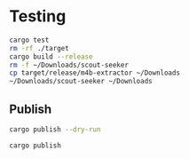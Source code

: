 # Testing

```bash
cargo test
rm -rf ./target
cargo build --release
rm -f ~/Downloads/scout-seeker
cp target/release/m4b-extractor ~/Downloads
~/Downloads/scout-seeker ~/Downloads
```

## Publish

```bash
cargo publish --dry-run
```

```bash
cargo publish
```
